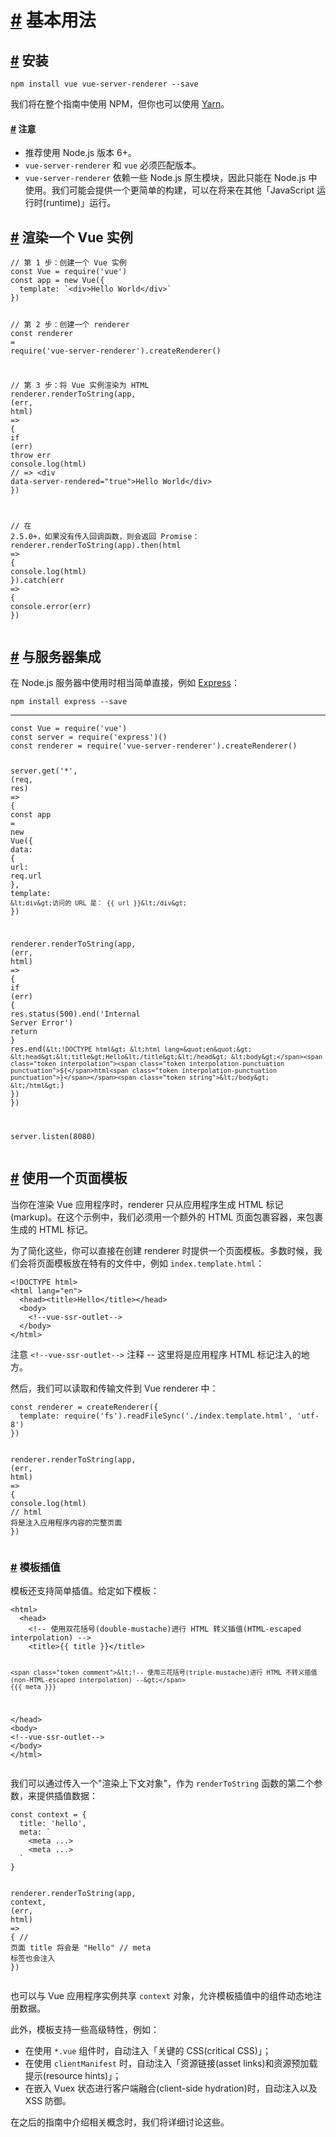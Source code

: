 <h1 id="基本用法"><a href="#基本用法" aria-hidden="true" class="header-anchor">#</a> 基本用法</h1>
<h2 id="安装"><a href="#安装" aria-hidden="true" class="header-anchor">#</a> 安装</h2>
<div class="language-bash extra-class">
  <pre class="language-bash"><code><span class="token function">npm</span> <span class="token function">install</span> vue vue-server-renderer --save
</code></pre>
</div>
<p>我们将在整个指南中使用 NPM，但你也可以使用 <a href="https://yarnpkg.com/en/" target="_blank" rel="noopener noreferrer">Yarn</a>。</p>
<h4 id="注意"><a href="#注意" aria-hidden="true" class="header-anchor">#</a> 注意</h4>
<ul>
  <li>推荐使用 Node.js 版本 6+。</li>
  <li><code>vue-server-renderer</code> 和 <code>vue</code> 必须匹配版本。</li>
  <li><code>vue-server-renderer</code> 依赖一些 Node.js 原生模块，因此只能在 Node.js 中使用。我们可能会提供一个更简单的构建，可以在将来在其他「JavaScript
    运行时(runtime)」运行。</li>
</ul>
<h2 id="渲染一个-vue-实例"><a href="#渲染一个-vue-实例" aria-hidden="true" class="header-anchor">#</a> 渲染一个 Vue 实例</h2>
<div class="language-js extra-class">
  <pre class="language-js"><code><span class="token comment">// 第 1 步：创建一个 Vue 实例</span>
<span class="token keyword">const</span> Vue <span class="token operator">=</span> <span class="token function">require</span><span class="token punctuation">(</span><span class="token string">&apos;vue&apos;</span><span class="token punctuation">)</span>
<span class="token keyword">const</span> app <span class="token operator">=</span> <span class="token keyword">new</span> <span class="token class-name">Vue</span><span class="token punctuation">(</span><span class="token punctuation">{</span>
  template<span class="token punctuation">:</span> <span class="token template-string"><span class="token string">`&lt;div&gt;Hello World&lt;/div&gt;`</span></span>
<span class="token punctuation">}</span><span class="token punctuation">)</span>

<span class="token comment">// 第 2 步：创建一个 renderer</span>
<span class="token keyword">const</span> renderer <span class="token operator">=</span> <span class="token function">require</span><span class="token punctuation">(</span><span class="token string">&apos;vue-server-renderer&apos;</span><span class="token punctuation">)</span><span class="token punctuation">.</span><span class="token function">createRenderer</span><span class="token punctuation">(</span><span class="token punctuation">)</span>

<span class="token comment">// 第 3 步：将 Vue 实例渲染为 HTML</span>
renderer<span class="token punctuation">.</span><span class="token function">renderToString</span><span class="token punctuation">(</span>app<span class="token punctuation">,</span> <span class="token punctuation">(</span>err<span class="token punctuation">,</span> html<span class="token punctuation">)</span> <span class="token operator">=&gt;</span> <span class="token punctuation">{</span>
  <span class="token keyword">if</span> <span class="token punctuation">(</span>err<span class="token punctuation">)</span> <span class="token keyword">throw</span> err
  console<span class="token punctuation">.</span><span class="token function">log</span><span class="token punctuation">(</span>html<span class="token punctuation">)</span>
  <span class="token comment">// =&gt; &lt;div data-server-rendered=&quot;true&quot;&gt;Hello World&lt;/div&gt;</span>
<span class="token punctuation">}</span><span class="token punctuation">)</span>

<span class="token comment">// 在 2.5.0+，如果没有传入回调函数，则会返回 Promise：</span>
renderer<span class="token punctuation">.</span><span class="token function">renderToString</span><span class="token punctuation">(</span>app<span class="token punctuation">)</span><span class="token punctuation">.</span><span class="token function">then</span><span class="token punctuation">(</span>html <span class="token operator">=&gt;</span> <span class="token punctuation">{</span>
  console<span class="token punctuation">.</span><span class="token function">log</span><span class="token punctuation">(</span>html<span class="token punctuation">)</span>
<span class="token punctuation">}</span><span class="token punctuation">)</span><span class="token punctuation">.</span><span class="token keyword">catch</span><span class="token punctuation">(</span>err <span class="token operator">=&gt;</span> <span class="token punctuation">{</span>
  console<span class="token punctuation">.</span><span class="token function">error</span><span class="token punctuation">(</span>err<span class="token punctuation">)</span>
<span class="token punctuation">}</span><span class="token punctuation">)</span>
</code></pre>
</div>
<h2 id="与服务器集成"><a href="#与服务器集成" aria-hidden="true" class="header-anchor">#</a> 与服务器集成</h2>
<p>在 Node.js 服务器中使用时相当简单直接，例如 <a href="https://expressjs.com/" target="_blank" rel="noopener noreferrer">Express</a>：</p>
<div class="language-bash extra-class">
  <pre class="language-bash"><code><span class="token function">npm</span> <span class="token function">install</span> express --save
</code></pre>
</div>
<hr>
<div class="language-js extra-class">
  <pre class="language-js"><code><span class="token keyword">const</span> Vue <span class="token operator">=</span> <span class="token function">require</span><span class="token punctuation">(</span><span class="token string">&apos;vue&apos;</span><span class="token punctuation">)</span>
<span class="token keyword">const</span> server <span class="token operator">=</span> <span class="token function">require</span><span class="token punctuation">(</span><span class="token string">&apos;express&apos;</span><span class="token punctuation">)</span><span class="token punctuation">(</span><span class="token punctuation">)</span>
<span class="token keyword">const</span> renderer <span class="token operator">=</span> <span class="token function">require</span><span class="token punctuation">(</span><span class="token string">&apos;vue-server-renderer&apos;</span><span class="token punctuation">)</span><span class="token punctuation">.</span><span class="token function">createRenderer</span><span class="token punctuation">(</span><span class="token punctuation">)</span>

server<span class="token punctuation">.</span><span class="token keyword">get</span><span class="token punctuation">(</span><span class="token string">&apos;*&apos;</span><span class="token punctuation">,</span> <span class="token punctuation">(</span>req<span class="token punctuation">,</span> res<span class="token punctuation">)</span> <span class="token operator">=&gt;</span> <span class="token punctuation">{</span>
  <span class="token keyword">const</span> app <span class="token operator">=</span> <span class="token keyword">new</span> <span class="token class-name">Vue</span><span class="token punctuation">(</span><span class="token punctuation">{</span>
    data<span class="token punctuation">:</span> <span class="token punctuation">{</span>
      url<span class="token punctuation">:</span> req<span class="token punctuation">.</span>url
    <span class="token punctuation">}</span><span class="token punctuation">,</span>
    template<span class="token punctuation">:</span> <span class="token template-string"><span class="token string">`&lt;div&gt;访问的 URL 是： {{ url }}&lt;/div&gt;`</span></span>
  <span class="token punctuation">}</span><span class="token punctuation">)</span>

  renderer<span class="token punctuation">.</span><span class="token function">renderToString</span><span class="token punctuation">(</span>app<span class="token punctuation">,</span> <span class="token punctuation">(</span>err<span class="token punctuation">,</span> html<span class="token punctuation">)</span> <span class="token operator">=&gt;</span> <span class="token punctuation">{</span>
    <span class="token keyword">if</span> <span class="token punctuation">(</span>err<span class="token punctuation">)</span> <span class="token punctuation">{</span>
      res<span class="token punctuation">.</span><span class="token function">status</span><span class="token punctuation">(</span><span class="token number">500</span><span class="token punctuation">)</span><span class="token punctuation">.</span><span class="token function">end</span><span class="token punctuation">(</span><span class="token string">&apos;Internal Server Error&apos;</span><span class="token punctuation">)</span>
      <span class="token keyword">return</span>
    <span class="token punctuation">}</span>
    res<span class="token punctuation">.</span><span class="token function">end</span><span class="token punctuation">(</span><span class="token template-string"><span class="token string">`
      &lt;!DOCTYPE html&gt;
      &lt;html lang=&quot;en&quot;&gt;
        &lt;head&gt;&lt;title&gt;Hello&lt;/title&gt;&lt;/head&gt;
        &lt;body&gt;</span><span class="token interpolation"><span class="token interpolation-punctuation punctuation">${</span>html<span class="token interpolation-punctuation punctuation">}</span></span><span class="token string">&lt;/body&gt;
      &lt;/html&gt;
    `</span></span><span class="token punctuation">)</span>
  <span class="token punctuation">}</span><span class="token punctuation">)</span>
<span class="token punctuation">}</span><span class="token punctuation">)</span>

server<span class="token punctuation">.</span><span class="token function">listen</span><span class="token punctuation">(</span><span class="token number">8080</span><span class="token punctuation">)</span>
</code></pre>
</div>
<h2 id="使用一个页面模板"><a href="#使用一个页面模板" aria-hidden="true" class="header-anchor">#</a> 使用一个页面模板</h2>
<p>当你在渲染 Vue 应用程序时，renderer 只从应用程序生成 HTML 标记(markup)。在这个示例中，我们必须用一个额外的 HTML 页面包裹容器，来包裹生成的 HTML 标记。</p>
<p>为了简化这些，你可以直接在创建 renderer 时提供一个页面模板。多数时候，我们会将页面模板放在特有的文件中，例如 <code>index.template.html</code>：</p>
<div class="language-html extra-class">
  <pre class="language-html"><code><span class="token doctype">&lt;!DOCTYPE html&gt;</span>
<span class="token tag"><span class="token tag"><span class="token punctuation">&lt;</span>html</span> <span class="token attr-name">lang</span><span class="token attr-value"><span class="token punctuation">=</span><span class="token punctuation">&quot;</span>en<span class="token punctuation">&quot;</span></span><span class="token punctuation">&gt;</span></span>
  <span class="token tag"><span class="token tag"><span class="token punctuation">&lt;</span>head</span><span class="token punctuation">&gt;</span></span><span class="token tag"><span class="token tag"><span class="token punctuation">&lt;</span>title</span><span class="token punctuation">&gt;</span></span>Hello<span class="token tag"><span class="token tag"><span class="token punctuation">&lt;/</span>title</span><span class="token punctuation">&gt;</span></span><span class="token tag"><span class="token tag"><span class="token punctuation">&lt;/</span>head</span><span class="token punctuation">&gt;</span></span>
  <span class="token tag"><span class="token tag"><span class="token punctuation">&lt;</span>body</span><span class="token punctuation">&gt;</span></span>
    <span class="token comment">&lt;!--vue-ssr-outlet--&gt;</span>
  <span class="token tag"><span class="token tag"><span class="token punctuation">&lt;/</span>body</span><span class="token punctuation">&gt;</span></span>
<span class="token tag"><span class="token tag"><span class="token punctuation">&lt;/</span>html</span><span class="token punctuation">&gt;</span></span>
</code></pre>
</div>
<p>注意 <code>&lt;!--vue-ssr-outlet--&gt;</code> 注释 -- 这里将是应用程序 HTML 标记注入的地方。</p>
<p>然后，我们可以读取和传输文件到 Vue renderer 中：</p>
<div class="language-js extra-class">
  <pre class="language-js"><code><span class="token keyword">const</span> renderer <span class="token operator">=</span> <span class="token function">createRenderer</span><span class="token punctuation">(</span><span class="token punctuation">{</span>
  template<span class="token punctuation">:</span> <span class="token function">require</span><span class="token punctuation">(</span><span class="token string">&apos;fs&apos;</span><span class="token punctuation">)</span><span class="token punctuation">.</span><span class="token function">readFileSync</span><span class="token punctuation">(</span><span class="token string">&apos;./index.template.html&apos;</span><span class="token punctuation">,</span> <span class="token string">&apos;utf-8&apos;</span><span class="token punctuation">)</span>
<span class="token punctuation">}</span><span class="token punctuation">)</span>

renderer<span class="token punctuation">.</span><span class="token function">renderToString</span><span class="token punctuation">(</span>app<span class="token punctuation">,</span> <span class="token punctuation">(</span>err<span class="token punctuation">,</span> html<span class="token punctuation">)</span> <span class="token operator">=&gt;</span> <span class="token punctuation">{</span>
  console<span class="token punctuation">.</span><span class="token function">log</span><span class="token punctuation">(</span>html<span class="token punctuation">)</span> <span class="token comment">// html 将是注入应用程序内容的完整页面</span>
<span class="token punctuation">}</span><span class="token punctuation">)</span>
</code></pre>
</div>
<h3 id="模板插值"><a href="#模板插值" aria-hidden="true" class="header-anchor">#</a> 模板插值</h3>
<p>模板还支持简单插值。给定如下模板：</p>
<div class="language-html extra-class">
  <pre class="language-html"><code><span class="token tag"><span class="token tag"><span class="token punctuation">&lt;</span>html</span><span class="token punctuation">&gt;</span></span>
  <span class="token tag"><span class="token tag"><span class="token punctuation">&lt;</span>head</span><span class="token punctuation">&gt;</span></span>
    <span class="token comment">&lt;!-- 使用双花括号(double-mustache)进行 HTML 转义插值(HTML-escaped interpolation) --&gt;</span>
    <span class="token tag"><span class="token tag"><span class="token punctuation">&lt;</span>title</span><span class="token punctuation">&gt;</span></span>{{ title }}<span class="token tag"><span class="token tag"><span class="token punctuation">&lt;/</span>title</span><span class="token punctuation">&gt;</span></span>

    <span class="token comment">&lt;!-- 使用三花括号(triple-mustache)进行 HTML 不转义插值(non-HTML-escaped interpolation) --&gt;</span>
    {{{ meta }}}
  <span class="token tag"><span class="token tag"><span class="token punctuation">&lt;/</span>head</span><span class="token punctuation">&gt;</span></span>
  <span class="token tag"><span class="token tag"><span class="token punctuation">&lt;</span>body</span><span class="token punctuation">&gt;</span></span>
    <span class="token comment">&lt;!--vue-ssr-outlet--&gt;</span>
  <span class="token tag"><span class="token tag"><span class="token punctuation">&lt;/</span>body</span><span class="token punctuation">&gt;</span></span>
<span class="token tag"><span class="token tag"><span class="token punctuation">&lt;/</span>html</span><span class="token punctuation">&gt;</span></span>
</code></pre>
</div>
<p>我们可以通过传入一个&quot;渲染上下文对象&quot;，作为 <code>renderToString</code> 函数的第二个参数，来提供插值数据：</p>
<div class="language-js extra-class">
  <pre class="language-js"><code><span class="token keyword">const</span> context <span class="token operator">=</span> <span class="token punctuation">{</span>
  title<span class="token punctuation">:</span> <span class="token string">&apos;hello&apos;</span><span class="token punctuation">,</span>
  meta<span class="token punctuation">:</span> <span class="token template-string"><span class="token string">`
    &lt;meta ...&gt;
    &lt;meta ...&gt;
  `</span></span>
<span class="token punctuation">}</span>

renderer<span class="token punctuation">.</span><span class="token function">renderToString</span><span class="token punctuation">(</span>app<span class="token punctuation">,</span> context<span class="token punctuation">,</span> <span class="token punctuation">(</span>err<span class="token punctuation">,</span> html<span class="token punctuation">)</span> <span class="token operator">=&gt;</span> <span class="token punctuation">{</span>
  <span class="token comment">// 页面 title 将会是 &quot;Hello&quot;</span>
  <span class="token comment">// meta 标签也会注入</span>
<span class="token punctuation">}</span><span class="token punctuation">)</span>
</code></pre>
</div>
<p>也可以与 Vue 应用程序实例共享 <code>context</code> 对象，允许模板插值中的组件动态地注册数据。</p>
<p>此外，模板支持一些高级特性，例如：</p>
<ul>
  <li>在使用 <code>*.vue</code> 组件时，自动注入「关键的 CSS(critical CSS)」；</li>
  <li>在使用 <code>clientManifest</code> 时，自动注入「资源链接(asset links)和资源预加载提示(resource hints)」；</li>
  <li>在嵌入 Vuex 状态进行客户端融合(client-side hydration)时，自动注入以及 XSS 防御。</li>
</ul>
<p>在之后的指南中介绍相关概念时，我们将详细讨论这些。</p>